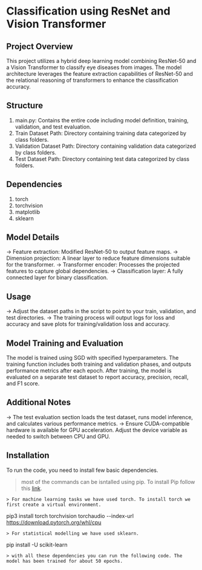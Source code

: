 # Classification using ResNet and Vision Transformer
## Project Overview
This project utilizes a hybrid deep learning model combining ResNet-50 and a Vision Transformer to classify eye diseases from images. The model architecture leverages the feature extraction capabilities of ResNet-50 and the relational reasoning of transformers to enhance the classification accuracy.


## Structure
01. main.py: Contains the entire code including model definition, training, validation, and test evaluation.
02. Train Dataset Path: Directory containing training data categorized by class folders.
03. Validation Dataset Path: Directory containing validation data categorized by class folders.
04. Test Dataset Path: Directory containing test data categorized by class folders.

## Dependencies
01. torch
02. torchvision
03. matplotlib
04. sklearn

## Model Details
→ Feature extraction: Modified ResNet-50 to output feature maps.
→ Dimension projection: A linear layer to reduce feature dimensions suitable for the transformer.
→ Transformer encoder: Processes the projected features to capture global dependencies.
→ Classification layer: A fully connected layer for binary classification.

## Usage
→ Adjust the dataset paths in the script to point to your train, validation, and test directories.
→ The training process will output logs for loss and accuracy and save plots for training/validation loss and accuracy.

## Model Training and Evaluation
The model is trained using SGD with specified hyperparameters. The training function includes both training and validation phases, and outputs performance metrics after each epoch. After training, the model is evaluated on a separate test dataset to report accuracy, precision, recall, and F1 score.

## Additional Notes
→ The test evaluation section loads the test dataset, runs model inference, and calculates various performance metrics.
→ Ensure CUDA-compatible hardware is available for GPU acceleration. Adjust the device variable as needed to switch between CPU and GPU.


## Installation
To run the code, you need to install few basic dependencies.
>most of the commands can be isntalled using pip.
>To install Pip follow this [link](https://pip.pypa.io/en/stable/installation/).
```
> For machine learning tasks we have used torch. To install torch we first create a virtual environment.

```
pip3 install torch torchvision torchaudio --index-url https://download.pytorch.org/whl/cpu
```
> For statistical modelling we have used sklearn.
```
pip install -U scikit-learn
```
> with all these dependencies you can run the following code. The model has been trained for about 50 epochs. 
















 


